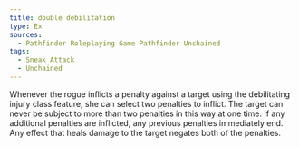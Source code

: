 ```yaml
---
title: double debilitation
type: Ex
sources:
  - Pathfinder Roleplaying Game Pathfinder Unchained
tags:
  - Sneak Attack
  - Unchained
---
```


Whenever the rogue inflicts a penalty against a target using the debilitating injury class feature, she can select two penalties to inflict. The target can never be subject to more than two penalties in this way at one time. If any additional penalties are inflicted, any previous penalties immediately end. Any effect that heals damage to the target negates both of the penalties.
